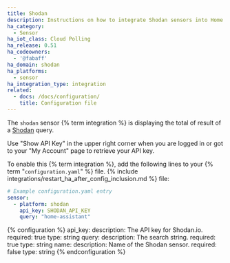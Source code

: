 ```yaml
---
title: Shodan
description: Instructions on how to integrate Shodan sensors into Home Assistant.
ha_category:
  - Sensor
ha_iot_class: Cloud Polling
ha_release: 0.51
ha_codeowners:
  - '@fabaff'
ha_domain: shodan
ha_platforms:
  - sensor
ha_integration_type: integration
related:
  - docs: /docs/configuration/
    title: Configuration file
---
```


The `shodan` sensor {% term integration %} is displaying the total of result of a
[Shodan](https://www.shodan.io/) query.

Use "Show API Key" in the upper right corner when you are logged in or got to
your "My Account" page to retrieve your API key.

To enable this {% term integration %}, add the following lines to your {% term "`configuration.yaml`" %} file.
{% include integrations/restart_ha_after_config_inclusion.md %}
file:

```yaml
# Example configuration.yaml entry
sensor:
  - platform: shodan
    api_key: SHODAN_API_KEY
    query: "home-assistant"
```

{% configuration %}
  api_key:
    description: The API key for Shodan.io.
    required: true
    type: string
  query:
    description: The search string.
    required: true
    type: string
  name:
    description: Name of the Shodan sensor.
    required: false
    type: string
{% endconfiguration %}
